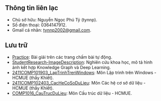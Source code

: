 ## Thông tin liên lạc
- Chủ sở hữu: Nguyễn Ngọc Phú Tỷ (tynnp).
- Số điện thoại: 0364147912.
- Gmail cá nhân: tynnp2002@gmail.com.

## Lưu trữ
- [Practice](https://github.com/tynnp/Practice): Bài giải trên các trang chấm bài tự động.
- [StudentResearch-ImageDescription](https://github.com/tynnp/StudentResearch-ImageDescription): Nghiên cứu khoa học, mô tả hình ảnh kết hợp Knowledge Graph và Deep Learning.
- [2411COMP101903_LapTrinhTrenWindows](https://github.com/tynnp/2411COMP101903_LapTrinhTrenWindows): Môn Lập trình trên Windows - HCMUE (thầy Khiết).
- [2411COMP102403_CacHeCoSoDuLieu](https://github.com/tynnp/2411COMP102403_CacHeCoSoDuLieu): Môn Các hệ cơ sở dữ liệu - HCMUE (thầy Khiết).
- [COMP1016_CauTrucDuLieu](https://github.com/tynnp/COMP1601_CauTrucDuLieu): Môn Cấu trúc dữ liệu - HCMUE.
